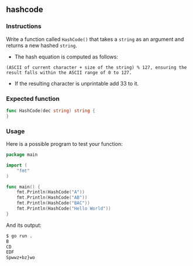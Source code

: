 ## hashcode

### Instructions

Write a function called `HashCode()` that takes a `string` as an argument and returns a new hashed `string`.

- The hash equation is computed as follows:

`(ASCII of current character + size of the string) % 127, ensuring the result falls within the ASCII range of 0 to 127.`

- If the resulting character is unprintable add 33 to it.

### Expected function
```go
func HashCode(dec string) string {
}
```

### Usage

Here is a possible program to test your function:
```go
package main

import (
	"fmt"
)

func main() {
	fmt.Println(HashCode("A"))
	fmt.Println(HashCode("AB"))
	fmt.Println(HashCode("BAC"))
	fmt.Println(HashCode("Hello World"))
}
```
And its output:
```bash
$ go run .
B
CD
EDF
Spwwz+bz}wo
```
